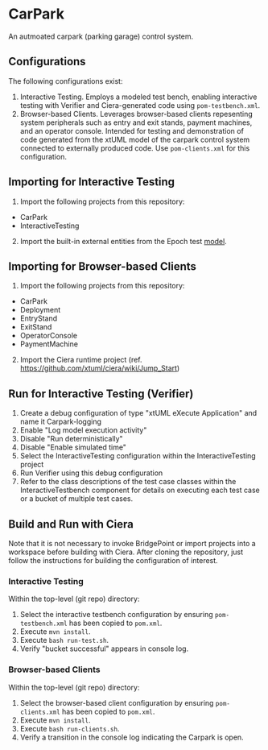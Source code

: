 # CarPark
An autmoated carpark (parking garage) control system.  
## Configurations
The following configurations exist:
1. Interactive Testing.  Employs a modeled test bench, enabling interactive testing with Verifier and Ciera-generated code using `pom-testbench.xml`.
2. Browser-based Clients.  Leverages browser-based clients repesenting system peripherals such as entry and exit stands, payment machines, and an operator console.  Intended for testing and demonstration of code generated from the xtUML model of the carpark control system connected to externally produced code.  Use `pom-clients.xml` for this configuration.
## Importing for Interactive Testing
1. Import the following projects from this repository:
- CarPark
- InteractiveTesting
2. Import the built-in external entities from the Epoch test [model](https://github.com/xtuml/models/tree/7a9fd1c3fe351b495f348a061fd10bc053991ea0/test/EpochTest).
## Importing for Browser-based Clients
1. Import the following projects from this repository:
- CarPark
- Deployment
- EntryStand
- ExitStand
- OperatorConsole
- PaymentMachine
2. Import the Ciera runtime project (ref. https://github.com/xtuml/ciera/wiki/Jump_Start)
## Run for Interactive Testing (Verifier)
1. Create a debug configuration of type "xtUML eXecute Application" and name it Carpark-logging
2. Enable "Log model execution activity"
3. Disable "Run deterministically"
4. Disable "Enable simulated time"
5. Select the InteractiveTesting configuration within the InteractiveTesting project
6. Run Verifier using this debug configuration
7. Refer to the class descriptions of the test case classes within the InteractiveTestbench component for details on executing each test case or a bucket of multiple test cases.
## Build and Run with Ciera
Note that it is not necessary to invoke BridgePoint or import projects into a workspace before building with Ciera.  After cloning the repository, just follow the instructions for building the configuration of interest.
### Interactive Testing
Within the top-level (git repo) directory:
1. Select the interactive testbench configuration by ensuring `pom-testbench.xml` has been copied to `pom.xml`.
2. Execute `mvn install`.  
3. Execute `bash run-test.sh`.
4. Verify "bucket successful" appears in console log.
### Browser-based Clients
Within the top-level (git repo) directory:
1. Select the browser-based client configuration by ensuring `pom-clients.xml` has been copied to `pom.xml`.
2. Execute `mvn install`.  
3. Execute `bash run-clients.sh`.
4. Verify a transition in the console log indicating the Carpark is open.
